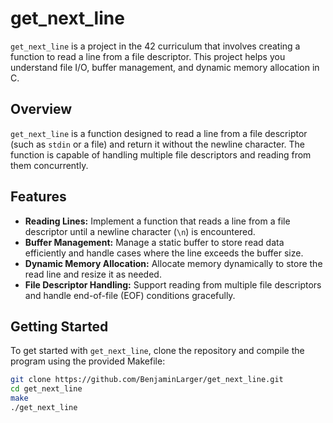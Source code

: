 # get_next_line

`get_next_line` is a project in the 42 curriculum that involves creating a function to read a line from a file descriptor. This project helps you understand file I/O, buffer management, and dynamic memory allocation in C.

## Overview

`get_next_line` is a function designed to read a line from a file descriptor (such as `stdin` or a file) and return it without the newline character. The function is capable of handling multiple file descriptors and reading from them concurrently.

## Features

- **Reading Lines:** Implement a function that reads a line from a file descriptor until a newline character (`\n`) is encountered.
- **Buffer Management:** Manage a static buffer to store read data efficiently and handle cases where the line exceeds the buffer size.
- **Dynamic Memory Allocation:** Allocate memory dynamically to store the read line and resize it as needed.
- **File Descriptor Handling:** Support reading from multiple file descriptors and handle end-of-file (EOF) conditions gracefully.

## Getting Started

To get started with `get_next_line`, clone the repository and compile the program using the provided Makefile:

```bash
git clone https://github.com/BenjaminLarger/get_next_line.git
cd get_next_line
make
./get_next_line

